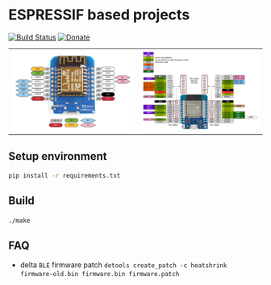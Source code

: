 # ESPRESSIF based projects

[![Build Status](https://github.com/aenniw/ESPRESSIF/workflows/Platformio%20build/badge.svg)](https://github.com/aenniw/ESPRESSIF/actions?query=workflow%3A%22Platformio+build%22+branch%3Amaster)
[![Donate](https://img.shields.io/badge/Donate-PayPal-green.svg)](https://www.paypal.com/cgi-bin/webscr?cmd=_donations&business=J96CRYPYAY2VE&currency_code=EUR&source=url)

<table>
  <tr>
    <td><img src="docs/img/wemos-d1.png"></td>
    <td><img src="docs/img/wroom-d1.png"></td>
  </tr> 
</table>

## Setup environment

```bash
pip install -r requirements.txt
```

## Build

```bash
./make
```

## FAQ

- delta `BLE` firmware patch `detools create_patch -c heatshrink firmware-old.bin firmware.bin firmware.patch`